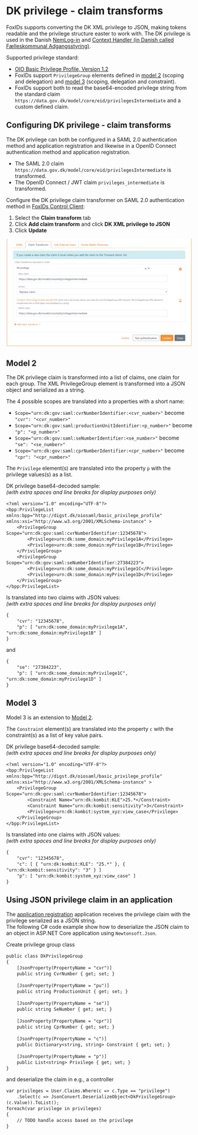 ﻿# DK privilege - claim transforms

FoxIDs supports converting the DK XML privilege to JSON, making tokens readable and the privilege structure easter to work with. 
The DK privilege is used in the Danish [NemLog-in](auth-method-howto-saml-2.0-nemlogin.md) and [Context Handler (in Danish called Fælleskommunal Adgangsstyring)](howto-saml-2.0-context-Handler.md).

Supported privilege standard: 

- [OIO Basic Privilege Profile, Version 1.2](https://digst.dk/media/20999/oiosaml-basic-privilege-profile-1_2.pdf)
- FoxIDs support `PrivilegeGroup` elements defined in [model 2](#model-2) (scoping and delegation) and [model 3](#model-3) (scoping, delegation and constraint).
- FoxIDs support both to read the base64-encoded privilege string from the standard claim `https://data.gov.dk/model/core/eid/privilegesIntermediate` and a custom defined claim.

## Configuring DK privilege - claim transforms
The DK privilege can both be configured in a SAML 2.0 authentication method and application registration and likewise in a OpenID Connect authentication method and application registration.

- The SAML 2.0 claim `https://data.gov.dk/model/core/eid/privilegesIntermediate` is transformed.
- The OpenID Connect / JWT claim `privileges_intermediate` is transformed.

Configure the DK privilege claim transformer on SAML 2.0 authentication method in [FoxIDs Control Client](control.md#foxids-control-client):

1. Select the **Claim transform** tab
2. Click **Add claim transform** and click **DK XML privilege to JSON**
3. Click **Update**

![Context Handler SAML 2.0 authentication method privilege claim transformation](images/howto-saml-privilege-claim-tf.png)

## Model 2
The DK privilege claim is transformed into a list of claims, one claim for each group. The XML PrivilegeGroup element is transformed into a JSON object and serialized as a string.

The 4 possible scopes are translated into a properties with a short name:
- `Scope="urn:dk:gov:saml:cvrNumberIdentifier:<cvr_number>"` become `"cvr": "<cvr_number>"`
- `Scope="urn:dk:gov:saml:productionUnitIdentifier:<p_number>"` become `"p": "<p_number>"`
- `Scope="urn:dk:gov:saml:seNumberIdentifier:<se_number>"` become `"se": "<se_number>"`
- `Scope="urn:dk:gov:saml:cprNumberIdentifier:<cpr_number>"` become `"cpr": "<cpr_number>"`

The `Privilege` element(s) are translated into the property `p` with the privilege values(s) as a list.

DK privilege base64-decoded sample:  
*(with extra spaces and line breaks for display purposes only)*

    <?xml version="1.0" encoding="UTF-8"?>
    <bpp:PrivilegeList xmlns:bpp="http://digst.dk/oiosaml/basic_privilege_profile" xmlns:xsi="http://www.w3.org/2001/XMLSchema-instance" >
        <PrivilegeGroup Scope="urn:dk:gov:saml:cvrNumberIdentifier:12345678">
            <Privilege>urn:dk:some_domain:myPrivilege1A</Privilege>
            <Privilege>urn:dk:some_domain:myPrivilege1B</Privilege>
        </PrivilegeGroup>
        <PrivilegeGroup Scope="urn:dk:gov:saml:seNumberIdentifier:27384223">
            <Privilege>urn:dk:some_domain:myPrivilege1C</Privilege>
            <Privilege>urn:dk:some_domain:myPrivilege1D</Privilege>
        </PrivilegeGroup>
    </bpp:PrivilegeList>

Is translated into two claims with JSON values:  
*(with extra spaces and line breaks for display purposes only)*

    {
        "cvr": "12345678",
        "p": [ "urn:dk:some_domain:myPrivilege1A", "urn:dk:some_domain:myPrivilege1B" ]
    }

and

    {
        "se": "27384223",
        "p": [ "urn:dk:some_domain:myPrivilege1C", "urn:dk:some_domain:myPrivilege1D" ]
    }


## Model 3
Model 3 is an extension to [Model 2](#model-2).

The `Constraint` element(s) are translated into the property `c` with the constraint(s) as a list of key value pairs.

DK privilege base64-decoded sample:  
*(with extra spaces and line breaks for display purposes only)*

    <?xml version="1.0" encoding="UTF-8"?>
    <bpp:PrivilegeList xmlns:bpp="http://digst.dk/oiosaml/basic_privilege_profile" xmlns:xsi="http://www.w3.org/2001/XMLSchema-instance" >
        <PrivilegeGroup Scope="urn:dk:gov:saml:cvrNumberIdentifier:12345678">
            <Constraint Name="urn:dk:kombit:KLE">25.*</Constraint>
            <Constraint Name="urn:dk:kombit:sensitivity">3</Constraint>
            <Privilege>urn:dk:kombit:system_xyz:view_case</Privilege>
        </PrivilegeGroup>
    </bpp:PrivilegeList>

Is translated into one claims with JSON values:  
*(with extra spaces and line breaks for display purposes only)*

    {
        "cvr": "12345678",
        "c": [ { "urn:dk:kombit:KLE": "25.*" }, { "urn:dk:kombit:sensitivity": "3" } ]
        "p": [ "urn:dk:kombit:system_xyz:view_case" ]
    }

## Using JSON privilege claim in an application
The [application registration](connections.md#application-registration) application receives the privilege claim with the privilege serialized as a JSON string.  
The following C# code example show how to deserialize the JSON claim to an object in ASP.NET Core application using `Newtonsoft.Json`.

Create privilege group class

    public class DkPrivilegeGroup
    {
        [JsonProperty(PropertyName = "cvr")]
        public string CvrNumber { get; set; }

        [JsonProperty(PropertyName = "pu")]
        public string ProductionUnit { get; set; }

        [JsonProperty(PropertyName = "se")]
        public string SeNumber { get; set; }

        [JsonProperty(PropertyName = "cpr")]
        public string CprNumber { get; set; }

        [JsonProperty(PropertyName = "c")]
        public Dictionary<string, string> Constraint { get; set; }

        [JsonProperty(PropertyName = "p")]
        public List<string> Privilege { get; set; }
    }

and deserialize the claim in e.g., a controller

    var privileges = User.Claims.Where(c => c.Type == "privilege")
        .Select(c => JsonConvert.DeserializeObject<DkPrivilegeGroup>(c.Value)).ToList();
    foreach(var privilege in privileges)
    {
        // TODO handle access based on the privilege
    }